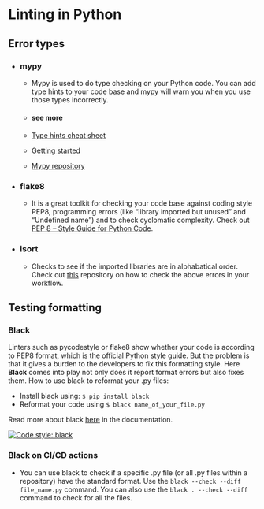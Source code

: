 # Linting in Python

## Error types

- ### mypy
  - Mypy is used to do type checking on your Python code. You can add type hints to your code base and mypy will warn you when you use those types incorrectly.

  - #### see more
   - [Type hints cheat sheet](https://mypy.readthedocs.io/en/stable/cheat_sheet_py3.html)
   - [Getting started](https://mypy.readthedocs.io/en/stable/getting_started.html)
   - [Mypy repository](https://github.com/python/mypy)

- ### flake8
  - It is a great toolkit for checking your code base against coding style PEP8, programming errors (like “library imported but unused” and “Undefined name”) and to check cyclomatic complexity. Check out [PEP 8 – Style Guide for Python Code](https://peps.python.org/pep-0008/).


- ### isort
  - Checks to see if the imported libraries are in alphabatical order. Check out [this](https://github.com/programmingwithalex/pylinter) repository on how to check the above errors in your workflow. 

## Testing formatting  

### Black 
Linters such as pycodestyle or flake8 show whether your code is according to PEP8 format, which is the official Python style guide. But the problem is that it gives a burden to the developers to fix this formatting style. Here **Black** comes into play not only does it report format errors but also fixes them. How to use black to reformat your .py files: 
- Install black using: ```$ pip install black```
- Reformat your code using ```$ black name_of_your_file.py```

Read more about black [here](https://github.com/psf/black) in the documentation.

[![Code style: black](https://img.shields.io/badge/code%20style-black-000000.svg)](https://github.com/psf/black)

### Black on CI/CD actions
- You can use black to check if a specific .py file (or all .py files within a repository) have the standard format. Use the ```black --check --diff file_name.py``` command. You can also use the ```black . --check --diff``` command to check for all the files.




